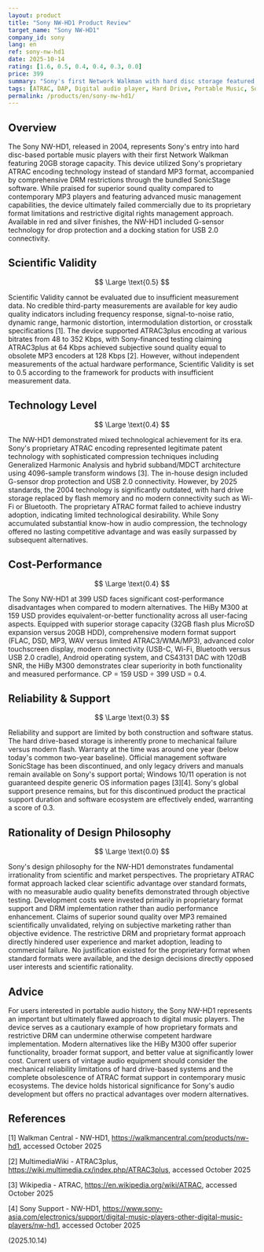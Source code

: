 ```yaml
---
layout: product
title: "Sony NW-HD1 Product Review"
target_name: "Sony NW-HD1"
company_id: sony
lang: en
ref: sony-nw-hd1
date: 2025-10-14
rating: [1.6, 0.5, 0.4, 0.4, 0.3, 0.0]
price: 399
summary: "Sony's first Network Walkman with hard disc storage featured proprietary ATRAC encoding and restrictive DRM, ultimately failing commercially despite praised sound quality compared to contemporary MP3 players."
tags: [ATRAC, DAP, Digital audio player, Hard Drive, Portable Music, Sony]
permalink: /products/en/sony-nw-hd1/
---
```

## Overview

The Sony NW-HD1, released in 2004, represents Sony's entry into hard disc-based portable music players with their first Network Walkman featuring 20GB storage capacity. This device utilized Sony's proprietary ATRAC encoding technology instead of standard MP3 format, accompanied by comprehensive DRM restrictions through the bundled SonicStage software. While praised for superior sound quality compared to contemporary MP3 players and featuring advanced music management capabilities, the device ultimately failed commercially due to its proprietary format limitations and restrictive digital rights management approach. Available in red and silver finishes, the NW-HD1 included G-sensor technology for drop protection and a docking station for USB 2.0 connectivity.

## Scientific Validity

$$ \Large \text{0.5} $$

Scientific Validity cannot be evaluated due to insufficient measurement data. No credible third-party measurements are available for key audio quality indicators including frequency response, signal-to-noise ratio, dynamic range, harmonic distortion, intermodulation distortion, or crosstalk specifications [1]. The device supported ATRAC3plus encoding at various bitrates from 48 to 352 Kbps, with Sony-financed testing claiming ATRAC3plus at 64 Kbps achieved subjective sound quality equal to obsolete MP3 encoders at 128 Kbps [2]. However, without independent measurements of the actual hardware performance, Scientific Validity is set to 0.5 according to the framework for products with insufficient measurement data.

## Technology Level

$$ \Large \text{0.4} $$

The NW-HD1 demonstrated mixed technological achievement for its era. Sony's proprietary ATRAC encoding represented legitimate patent technology with sophisticated compression techniques including Generalized Harmonic Analysis and hybrid subband/MDCT architecture using 4096-sample transform windows [3]. The in-house design included G-sensor drop protection and USB 2.0 connectivity. However, by 2025 standards, the 2004 technology is significantly outdated, with hard drive storage replaced by flash memory and no modern connectivity such as Wi-Fi or Bluetooth. The proprietary ATRAC format failed to achieve industry adoption, indicating limited technological desirability. While Sony accumulated substantial know-how in audio compression, the technology offered no lasting competitive advantage and was easily surpassed by subsequent alternatives.

## Cost-Performance

$$ \Large \text{0.4} $$

The Sony NW-HD1 at 399 USD faces significant cost-performance disadvantages when compared to modern alternatives. The HiBy M300 at 159 USD provides equivalent-or-better functionality across all user-facing aspects. Equipped with superior storage capacity (32GB flash plus MicroSD expansion versus 20GB HDD), comprehensive modern format support (FLAC, DSD, MP3, WAV versus limited ATRAC3/WMA/MP3), advanced color touchscreen display, modern connectivity (USB-C, Wi-Fi, Bluetooth versus USB 2.0 cradle), Android operating system, and CS43131 DAC with 120dB SNR, the HiBy M300 demonstrates clear superiority in both functionality and measured performance. CP = 159 USD ÷ 399 USD = 0.4.

## Reliability & Support

$$ \Large \text{0.3} $$

Reliability and support are limited by both construction and software status. The hard drive-based storage is inherently prone to mechanical failure versus modern flash. Warranty at the time was around one year (below today's common two-year baseline). Official management software SonicStage has been discontinued, and only legacy drivers and manuals remain available on Sony's support portal; Windows 10/11 operation is not guaranteed despite generic OS information pages [3][4]. Sony's global support presence remains, but for this discontinued product the practical support duration and software ecosystem are effectively ended, warranting a score of 0.3.

## Rationality of Design Philosophy

$$ \Large \text{0.0} $$

Sony's design philosophy for the NW-HD1 demonstrates fundamental irrationality from scientific and market perspectives. The proprietary ATRAC format approach lacked clear scientific advantage over standard formats, with no measurable audio quality benefits demonstrated through objective testing. Development costs were invested primarily in proprietary format support and DRM implementation rather than audio performance enhancement. Claims of superior sound quality over MP3 remained scientifically unvalidated, relying on subjective marketing rather than objective evidence. The restrictive DRM and proprietary format approach directly hindered user experience and market adoption, leading to commercial failure. No justification existed for the proprietary format when standard formats were available, and the design decisions directly opposed user interests and scientific rationality.

## Advice

For users interested in portable audio history, the Sony NW-HD1 represents an important but ultimately flawed approach to digital music players. The device serves as a cautionary example of how proprietary formats and restrictive DRM can undermine otherwise competent hardware implementation. Modern alternatives like the HiBy M300 offer superior functionality, broader format support, and better value at significantly lower cost. Current users of vintage audio equipment should consider the mechanical reliability limitations of hard drive-based systems and the complete obsolescence of ATRAC format support in contemporary music ecosystems. The device holds historical significance for Sony's audio development but offers no practical advantages over modern alternatives.

## References

[1] Walkman Central - NW-HD1, https://walkmancentral.com/products/nw-hd1, accessed October 2025

[2] MultimediaWiki - ATRAC3plus, https://wiki.multimedia.cx/index.php/ATRAC3plus, accessed October 2025

[3] Wikipedia - ATRAC, https://en.wikipedia.org/wiki/ATRAC, accessed October 2025

[4] Sony Support - NW-HD1, https://www.sony-asia.com/electronics/support/digital-music-players-other-digital-music-players/nw-hd1, accessed October 2025

(2025.10.14)